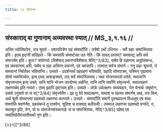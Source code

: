 ```yaml
---
title: १३ टिप्पन्यः

---
```


[^3/79]: E2,4, E1 (v.l.): paricchinnati

[^3/80]: Vgl. E1, S.229/1-2

[^3/81]: E2,4: san na paryudasitavyo, E6: sann aparyudasitavyo

[^3/82]: E2: 4,96; E4: 3,643; E6: 1,158

____________________________________________


## संस्काराद् वा गुणानाम् अव्यवस्था स्यात् // MS_३,१.१६ //

अस्ति ज्योतिष्टोमः, तत्र श्रूयते - दशापवित्रेण ग्रहं संमार्ष्टीति। तत्रैषो ऽर्थो ऽधिगतः - सर्वे ग्रहाः संमार्जितव्या इति। इदम् इदानीं संदिह्यते - किं चमसापि संमार्ष्टव्या उत नेति।
किं तावत् प्राप्तम्? चमसाद्य् अपि सर्वं संमार्ज्यम् इति। कुतः? संयोगतो ऽविशेषात् प्रकरणाविशेषाच् चेति[^3/83], यथैव हि ग्रहाणाम् अपूर्वसंबन्धः, एवं चमसानाम् अपि, यथैव च ग्रहा अस्मिन् प्रकरणे, एवं चमसापि। तस्मात् सर्वत्र संमार्गः।
ननु ग्रहाः श्रूयन्ते, ते चमसानां निर्वर्तका भविष्यन्ति। उच्यते - प्रदर्शनार्थं ग्रहग्रहणं भविष्यति, ग्रहादि सोमपात्रम्, यस्मिन् गृह्यमाणः सोमो व्यवसिच्येत, इत्य् एवम् आशङ्क्यते, तत् सर्वं संमार्जितव्यम्। यथा भोजनकालो वर्तते, स्थालानि संमृज्यन्ताम् इत्य् उक्ते, यानि यानि भोजन उपयोगम् अर्हन्ति, तानि तानि सर्वाणि संमृज्यन्ते, स्थालग्रहणं लक्षणार्थम् इति गम्यते। एवम् इहापि द्रष्टव्यम् इति।
उच्यते - लोके ऽर्थलक्षणः संव्यवहारः, येन येनार्थः संमृष्टेन, उक्तो ऽनुक्तो वा स स[^3/84] संमृज्येतैव। इह तु वेदे शब्दलक्षणः, शब्दश् च ग्रहस्य संमार्गम् आह, तत्र किम् अर्थं श्रुतौ संभवन्त्यां ग्रहशब्दो लक्षणया कल्प्यते। उच्यते - संमार्ष्टीति संमार्गे पुरुषप्रयत्नं विधातुम् एष शब्दः शक्नोति श्रवणेनैव, ग्रहसंबन्धे तु वाक्येन, श्रुतिश् च वाक्याद् बलीयसी। तस्माल् लक्षणया ग्रहशब्दो वर्ण्यते, न, यथाश्रुत इति, तेन, यो यः संमार्जनसंस्कारार्हः स स संमार्जितव्यः, नेति[^3/85] ग्रहेष्व् एव व्यवतिष्ठेतैवंजातीयको गुण इति।

[२३१][^3/86]
